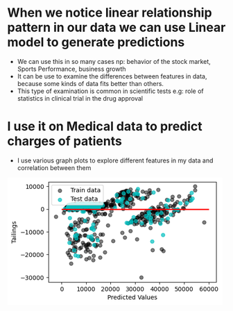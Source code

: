 # When we notice linear relationship pattern in our data we can use Linear model to generate predictions
* We can use this in so many cases np: behavior of the stock market, Sports Performance, business growth
* It can be use to examine the differences between features in data, because some kinds of data fits better than others.
* This type of examination is common in scientific tests e.g: role of statistics in clinical trial in the drug approval

# I use it on Medical data to predict charges of patients
* I use various graph plots to explore different features in my data and correlation between them

![](https://github.com/JakubTabor/Regression/blob/main/Images/Med_Regression.png)
